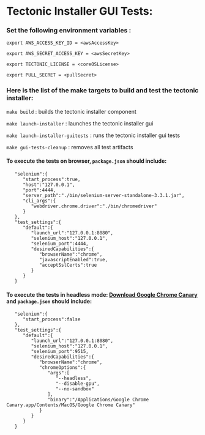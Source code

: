 # Tectonic Installer GUI Tests:

### Set the following environment variables :

`export AWS_ACCESS_KEY_ID = <awsAccessKey> `

`export AWS_SECRET_ACCESS_KEY = <awsSecretKey> `

`export TECTONIC_LICENSE = <coreOSLicense> `

`export PULL_SECRET = <pullSecret> `

### Here is the list of the make targets to build and test the tectonic installer:

`make build` : builds the tectonic installer component

`make launch-installer` : launches the tectonic installer gui

`make launch-installer-guitests` : runs the tectonic installer gui tests

`make gui-tests-cleanup` : removes all test artifacts


#### To execute the tests on browser, `package.json` should include:

```
   "selenium":{
      "start_process":true,
      "host":"127.0.0.1",
      "port":4444,
      "server_path":"./bin/selenium-server-standalone-3.3.1.jar",
      "cli_args":{
         "webdriver.chrome.driver":"./bin/chromedriver"
      }
   },
   "test_settings":{
      "default":{
         "launch_url":"127.0.0.1:8080",
         "selenium_host":"127.0.0.1",
         "selenium_port":4444,
         "desiredCapabilities":{
            "browserName":"chrome",
            "javascriptEnabled":true,
            "acceptSslCerts":true
         }
      }
   }

```

#### To execute the tests in headless mode: [Download Google Chrome Canary](https://www.google.com/chrome/browser/canary.html)  and `package.json` should include:

```
   "selenium":{
      "start_process":false
   },
   "test_settings":{
      "default":{
         "launch_url":"127.0.0.1:8080",
         "selenium_host":"127.0.0.1",
         "selenium_port":9515,
         "desiredCapabilities":{
            "browserName":"chrome",
            "chromeOptions":{
               "args":[
                  "--headless",
                  "--disable-gpu",
                  "--no-sandbox"
               ],
               "binary":"/Applications/Google Chrome Canary.app/Contents/MacOS/Google Chrome Canary"
            }
         }
      }
   }
```
